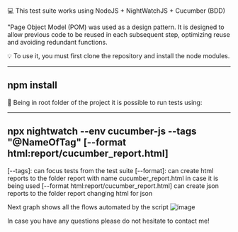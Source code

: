 :computer: This test suite works using NodeJS + NightWatchJS + Cucumber (BDD)

"Page Object Model (POM) was used as a design pattern. 
It is designed to allow previous code to be reused in each subsequent step, optimizing reuse and avoiding redundant functions. 


:bulb: To use it, you must first clone the repository and install the node modules.


--------------------------------------------------------------------------------------------------------------
npm install
---------------------------------------------------------------------------------------------------------------


:dart: Being in root folder of the project it is possible to run tests using:

--------------------------------------------------------------------------------------------------------------
npx nightwatch --env cucumber-js --tags "@NameOfTag"  [--format html:report/cucumber_report.html]
--------------------------------------------------------------------------------------------------------------


[--tags]: can focus tests from the test suite
[--format]: can create html reports to the folder report with name cucumber_report.html in case it is being used [--format html:report/cucumber_report.html]
          can create json reports to the folder report changing html for json


Next graph shows all the flows automated by the script
![image](https://user-images.githubusercontent.com/60762744/211461622-2a114da7-025e-476c-9d48-bb51c91e29a5.png)


In case you have any questions please do not hesitate to contact me!
